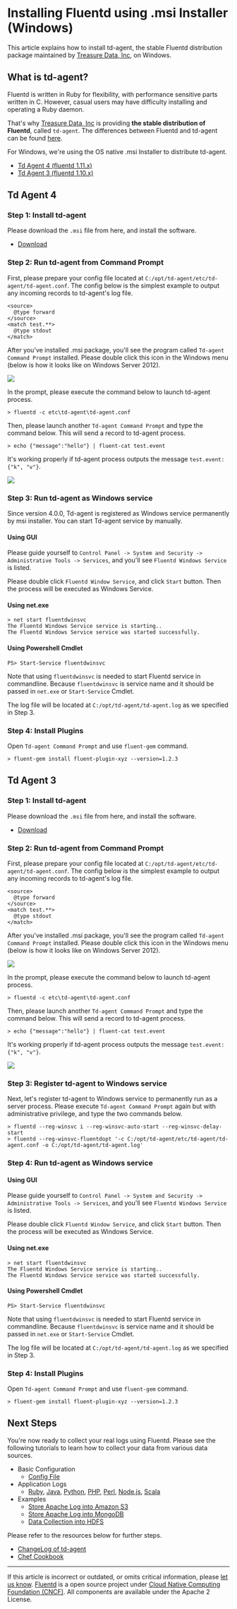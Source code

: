 # Installing Fluentd using .msi Installer (Windows)

This article explains how to install td-agent, the stable Fluentd
distribution package maintained by [Treasure Data, Inc](http://www.treasuredata.com/), on Windows.


## What is td-agent?

Fluentd is written in Ruby for flexibility, with performance sensitive
parts written in C. However, casual users may have difficulty installing
and operating a Ruby daemon.

That's why [Treasure Data, Inc](http://www.treasuredata.com/) is
providing **the stable distribution of Fluentd**, called `td-agent`. The
differences between Fluentd and td-agent can be found
[here](http://www.fluentd.org/faqs).

For Windows, we're using the OS native .msi Installer to distribute
td-agent.

* [Td Agent 4 (fluentd 1.11.x)](#td-agent-4)
* [Td Agent 3 (fluentd 1.10.x)](#td-agent-3)

## Td Agent 4

### Step 1: Install td-agent

Please download the `.msi` file from here, and install the software.

-   [Download](https://td-agent-package-browser.herokuapp.com/4/windows)


### Step 2: Run td-agent from Command Prompt

First, please prepare your config file located at
`C:/opt/td-agent/etc/td-agent/td-agent.conf`. The config below is the
simplest example to output any incoming records to td-agent's log file.

```
<source>
  @type forward
</source>
<match test.**>
  @type stdout
</match>
```

After you've installed .msi package, you'll see the program called
`Td-agent Command Prompt` installed. Please double click this icon in
the Windows menu (below is how it looks like on Windows Server 2012).

![](/images/msi-td-agent-command-prompt.png)

In the prompt, please execute the command below to launch td-agent
process.

```
> fluentd -c etc\td-agent\td-agent.conf
```

Then, please launch another `Td-agent Command Prompt` and type the
command below. This will send a record to td-agent process.

```
> echo {"message":"hello"} | fluent-cat test.event
```

It's working properly if td-agent process outputs the message
`test.event: {"k", "v"}`.

[![](/images/td-agent-windows-prompt.png)](/images/td-agent-windows-prompt.png)


### Step 3: Run td-agent as Windows service

Since version 4.0.0, Td-agent is registered as Windows service
permanently by msi installer.
You can start Td-agent service by manually.

#### Using GUI

Please guide yourself to
`Control Panel -> System and Security -> Administrative Tools -> Services`,
and you'll see `Fluentd Windows Service` is listed.

Please double click `Fluentd Window Service`, and click `Start` button.
Then the process will be executed as Windows Service.

#### Using net.exe

```
> net start fluentdwinsvc
The Fluentd Windows Service service is starting..
The Fluentd Windows Service service was started successfully.
```

#### Using Powershell Cmdlet

```
PS> Start-Service fluentdwinsvc
```

Note that using `fluentdwinsvc` is needed to start Fluentd service in commandline.
Because `fluentdwinsvc` is service name and it should be passed in `net.exe` or `Start-Service` Cmdlet.

The log file will be located at `C:/opt/td-agent/td-agent.log` as we
specified in Step 3.


### Step 4: Install Plugins

Open `Td-agent Command Prompt` and use `fluent-gem` command.

```
> fluent-gem install fluent-plugin-xyz --version=1.2.3
```

## Td Agent 3


### Step 1: Install td-agent

Please download the `.msi` file from here, and install the software.

-   [Download](https://td-agent-package-browser.herokuapp.com/3/windows)


### Step 2: Run td-agent from Command Prompt

First, please prepare your config file located at
`C:/opt/td-agent/etc/td-agent/td-agent.conf`. The config below is the
simplest example to output any incoming records to td-agent's log file.

```
<source>
  @type forward
</source>
<match test.**>
  @type stdout
</match>
```

After you've installed .msi package, you'll see the program called
`Td-agent Command Prompt` installed. Please double click this icon in
the Windows menu (below is how it looks like on Windows Server 2012).

![](/images/msi-td-agent-command-prompt.png)

In the prompt, please execute the command below to launch td-agent
process.

```
> fluentd -c etc\td-agent\td-agent.conf
```

Then, please launch another `Td-agent Command Prompt` and type the
command below. This will send a record to td-agent process.

```
> echo {"message":"hello"} | fluent-cat test.event
```

It's working properly if td-agent process outputs the message
`test.event: {"k", "v"}`.

[![](/images/td-agent-windows-prompt.png)](/images/td-agent-windows-prompt.png)

### Step 3: Register td-agent to Windows service

Next, let's register td-agent to Windows service to permanently run as a
server process. Please execute `Td-agent Command Prompt` again but with
administrative privilege, and type the two commands below.

```
> fluentd --reg-winsvc i --reg-winsvc-auto-start --reg-winsvc-delay-start
> fluentd --reg-winsvc-fluentdopt '-c C:/opt/td-agent/etc/td-agent/td-agent.conf -o C:/opt/td-agent/td-agent.log'
```

### Step 4: Run td-agent as Windows service

#### Using GUI

Please guide yourself to
`Control Panel -> System and Security -> Administrative Tools -> Services`,
and you'll see `Fluentd Windows Service` is listed.

Please double click `Fluentd Window Service`, and click `Start` button.
Then the process will be executed as Windows Service.

#### Using net.exe

```
> net start fluentdwinsvc
The Fluentd Windows Service service is starting..
The Fluentd Windows Service service was started successfully.
```

#### Using Powershell Cmdlet

```
PS> Start-Service fluentdwinsvc
```

Note that using `fluentdwinsvc` is needed to start Fluentd service in commandline.
Because `fluentdwinsvc` is service name and it should be passed in `net.exe` or `Start-Service` Cmdlet.

The log file will be located at `C:/opt/td-agent/td-agent.log` as we
specified in Step 3.

### Step 4: Install Plugins

Open `Td-agent Command Prompt` and use `fluent-gem` command.

```
> fluent-gem install fluent-plugin-xyz --version=1.2.3
```

## Next Steps

You're now ready to collect your real logs using Fluentd. Please see the
following tutorials to learn how to collect your data from various data
sources.

-   Basic Configuration
    -   [Config File](/configuration/config-file.md)
-   Application Logs
    -   [Ruby](/language/ruby.md), [Java](/language/java.md), [Python](/language/python.md), [PHP](/language/php.md),
        [Perl](/language/perl.md), [Node.js](/language/nodejs.md), [Scala](/language/scala.md)
-   Examples
    -   [Store Apache Log into Amazon S3](/guides/apache-to-s3.md)
    -   [Store Apache Log into MongoDB](/guides/apache-to-mongodb.md)
    -   [Data Collection into HDFS](/guides/http-to-hdfs.md)

Please refer to the resources below for further steps.

-   [ChangeLog of td-agent](http://docs.treasuredata.com/articles/td-agent-changelog)
-   [Chef Cookbook](https://github.com/treasure-data/chef-td-agent/)


------------------------------------------------------------------------

If this article is incorrect or outdated, or omits critical information, please [let us know](https://github.com/fluent/fluentd-docs-gitbook/issues?state=open).
[Fluentd](http://www.fluentd.org/) is a open source project under [Cloud Native Computing Foundation (CNCF)](https://cncf.io/). All components are available under the Apache 2 License.
